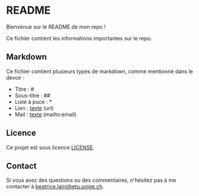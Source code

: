 # README
Bienvenue sur le README de mon repo !

Ce fichier contient les informations importantes sur le repo. 

## Markdown

Ce fichier contient plusieurs types de markdown, comme mentionné dans le devoir :
* Titre : #
* Sous-titre : ##
* Liste à puce : *
* Lien : [texte](url) (url)
* Mail : [texte](mailto:email) (mailto:email)

## Licence

Ce projet est sous licence [LICENSE](LICENSE).

## Contact

Si vous avez des questions ou des commentaires, n'hésitez pas à me contacter à [beatrice.laini@etu.unige.ch](mailto:beatrice.laini@etu.unige.ch).
